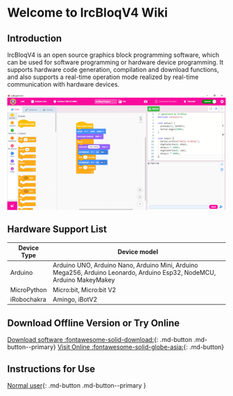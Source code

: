 # Welcome to IrcBloqV4 Wiki

## Introduction

IrcBloqV4 is an open source graphics block programming software, which can be used for software programming or hardware device programming. It supports hardware code generation, compilation and download functions, and also supports a real-time operation mode realized by real-time communication with hardware devices.

<img src="./assets/illustration.png" alt="ircbloqv4"/>

## Hardware Support List

| Device Type | Device model                                                                                                           |
| ----------- | ---------------------------------------------------------------------------------------------------------------------- |
| Arduino     | Arduino UNO, Arduino Nano, Arduino Mini, Arduino Mega256, Arduino Leonardo, Arduino Esp32, NodeMCU, Arduino MakeyMakey |
| MicroPython | Micro:bit, Micro:bit V2                                                                                                |
|iRobochakra  | Amingo, iBotV2                                                                                                         |

## Download Offline Version or Try Online

[Download software :fontawesome-solid-download:](download-software.md){: .md-button  .md-button--primary} [Visit Online :fontawesome-solid-globe-asia:](visit-online-version.md){: .md-button}

## Instructions for Use

[Normal user](normal-user/quick-start.md){: .md-button .md-button--primary }
